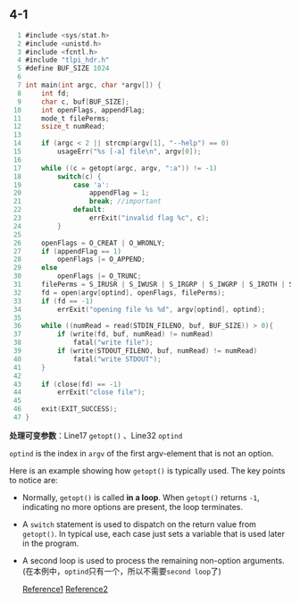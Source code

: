 ## 4-1

```C
  1	#include <sys/stat.h>
  2 #include <unistd.h>
  3 #include <fcntl.h>
  4 #include "tlpi_hdr.h"
  5 #define BUF_SIZE 1024
  6
  7 int main(int argc, char *argv[]) {
  8     int fd;
  9     char c, buf[BUF_SIZE];
 10     int openFlags, appendFlag;
 11     mode_t filePerms;
 12     ssize_t numRead;
 13
 14     if (argc < 2 || strcmp(argv[1], "--help") == 0)
 15         usageErr("%s [-a] file\n", argv[0]);
 16
 17     while ((c = getopt(argc, argv, ":a")) != -1)
 18         switch(c) {
 19             case 'a':
 20                 appendFlag = 1;
 21                 break; //important
 22             default:
 23                 errExit("invalid flag %c", c);
 24         }
 25
 26     openFlags = O_CREAT | O_WRONLY;
 27     if (appendFlag == 1)
 28         openFlags |= O_APPEND;
 29     else
 30         openFlags |= O_TRUNC;
 31     filePerms = S_IRUSR | S_IWUSR | S_IRGRP | S_IWGRP | S_IROTH | S_IWOTH;
 32     fd = open(argv[optind], openFlags, filePerms);
 33     if (fd == -1)
 34         errExit("opening file %s %d", argv[optind], optind);
 35
 36     while ((numRead = read(STDIN_FILENO, buf, BUF_SIZE)) > 0){
 37         if (write(fd, buf, numRead) != numRead)
 38             fatal("write file");
 39         if (write(STDOUT_FILENO, buf, numRead) != numRead)
 40             fatal("write STDOUT");
 41     }
 42
 43     if (close(fd) == -1)
 44         errExit("close file");
 45
 46     exit(EXIT_SUCCESS);
 47 }
```

**处理可变参数**：Line17 `getopt()` 、Line32 `optind` 

`optind` is the index in `argv` of the first argv-element that is not an option.

Here is an example showing how `getopt()` is typically used. The key points to notice are:

- Normally, `getopt()` is called **in a loop**. When `getopt()` returns `-1`, indicating no more options are present, the loop terminates.
- A `switch` statement is used to dispatch on the return value from `getopt()`. In typical use, each case just sets a variable that is used later in the program.
- A second loop is used to process the remaining non-option arguments.(在本例中，`optind`只有一个，所以不需要`second loop`了)

  [Reference1](https://www.gnu.org/software/libc/manual/html_node/Example-of-Getopt.html)   [Reference2](https://man7.org/linux/man-pages/man3/getopt.3.html)

